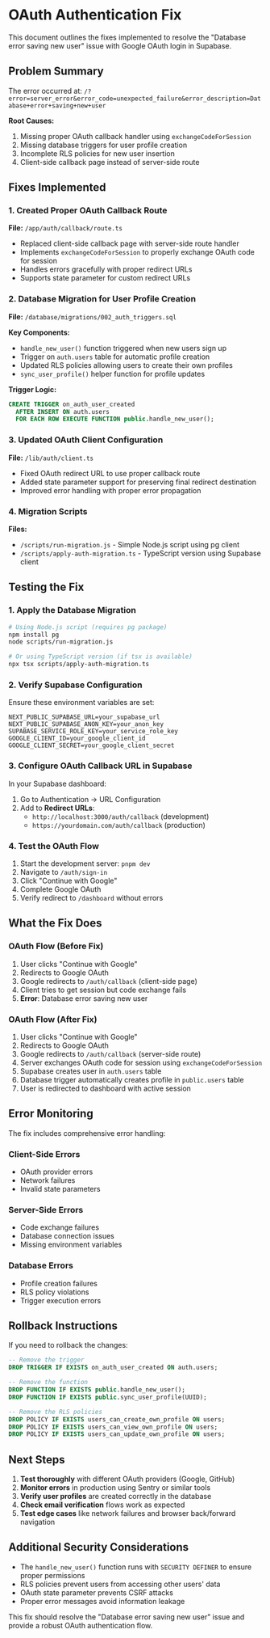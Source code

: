 # OAuth Authentication Fix

This document outlines the fixes implemented to resolve the "Database error saving new user" issue with Google OAuth login in Supabase.

## Problem Summary

The error occurred at: `/?error=server_error&error_code=unexpected_failure&error_description=Database+error+saving+new+user`

**Root Causes:**

1. Missing proper OAuth callback handler using `exchangeCodeForSession`
2. Missing database triggers for user profile creation
3. Incomplete RLS policies for new user insertion
4. Client-side callback page instead of server-side route

## Fixes Implemented

### 1. Created Proper OAuth Callback Route

**File:** `/app/auth/callback/route.ts`

- Replaced client-side callback page with server-side route handler
- Implements `exchangeCodeForSession` to properly exchange OAuth code for session
- Handles errors gracefully with proper redirect URLs
- Supports state parameter for custom redirect URLs

### 2. Database Migration for User Profile Creation

**File:** `/database/migrations/002_auth_triggers.sql`

**Key Components:**

- `handle_new_user()` function triggered when new users sign up
- Trigger on `auth.users` table for automatic profile creation
- Updated RLS policies allowing users to create their own profiles
- `sync_user_profile()` helper function for profile updates

**Trigger Logic:**

```sql
CREATE TRIGGER on_auth_user_created
  AFTER INSERT ON auth.users
  FOR EACH ROW EXECUTE FUNCTION public.handle_new_user();
```

### 3. Updated OAuth Client Configuration

**File:** `/lib/auth/client.ts`

- Fixed OAuth redirect URL to use proper callback route
- Added state parameter support for preserving final redirect destination
- Improved error handling with proper error propagation

### 4. Migration Scripts

**Files:**

- `/scripts/run-migration.js` - Simple Node.js script using pg client
- `/scripts/apply-auth-migration.ts` - TypeScript version using Supabase client

## Testing the Fix

### 1. Apply the Database Migration

```bash
# Using Node.js script (requires pg package)
npm install pg
node scripts/run-migration.js

# Or using TypeScript version (if tsx is available)
npx tsx scripts/apply-auth-migration.ts
```

### 2. Verify Supabase Configuration

Ensure these environment variables are set:

```env
NEXT_PUBLIC_SUPABASE_URL=your_supabase_url
NEXT_PUBLIC_SUPABASE_ANON_KEY=your_anon_key
SUPABASE_SERVICE_ROLE_KEY=your_service_role_key
GOOGLE_CLIENT_ID=your_google_client_id
GOOGLE_CLIENT_SECRET=your_google_client_secret
```

### 3. Configure OAuth Callback URL in Supabase

In your Supabase dashboard:

1. Go to Authentication → URL Configuration
2. Add to **Redirect URLs**:
   - `http://localhost:3000/auth/callback` (development)
   - `https://yourdomain.com/auth/callback` (production)

### 4. Test the OAuth Flow

1. Start the development server: `pnpm dev`
2. Navigate to `/auth/sign-in`
3. Click "Continue with Google"
4. Complete Google OAuth
5. Verify redirect to `/dashboard` without errors

## What the Fix Does

### OAuth Flow (Before Fix)

1. User clicks "Continue with Google"
2. Redirects to Google OAuth
3. Google redirects to `/auth/callback` (client-side page)
4. Client tries to get session but code exchange fails
5. **Error**: Database error saving new user

### OAuth Flow (After Fix)

1. User clicks "Continue with Google"
2. Redirects to Google OAuth
3. Google redirects to `/auth/callback` (server-side route)
4. Server exchanges OAuth code for session using `exchangeCodeForSession`
5. Supabase creates user in `auth.users` table
6. Database trigger automatically creates profile in `public.users` table
7. User is redirected to dashboard with active session

## Error Monitoring

The fix includes comprehensive error handling:

### Client-Side Errors

- OAuth provider errors
- Network failures
- Invalid state parameters

### Server-Side Errors

- Code exchange failures
- Database connection issues
- Missing environment variables

### Database Errors

- Profile creation failures
- RLS policy violations
- Trigger execution errors

## Rollback Instructions

If you need to rollback the changes:

```sql
-- Remove the trigger
DROP TRIGGER IF EXISTS on_auth_user_created ON auth.users;

-- Remove the function
DROP FUNCTION IF EXISTS public.handle_new_user();
DROP FUNCTION IF EXISTS public.sync_user_profile(UUID);

-- Remove the RLS policies
DROP POLICY IF EXISTS users_can_create_own_profile ON users;
DROP POLICY IF EXISTS users_can_view_own_profile ON users;
DROP POLICY IF EXISTS users_can_update_own_profile ON users;
```

## Next Steps

1. **Test thoroughly** with different OAuth providers (Google, GitHub)
2. **Monitor errors** in production using Sentry or similar tools
3. **Verify user profiles** are created correctly in the database
4. **Check email verification** flows work as expected
5. **Test edge cases** like network failures and browser back/forward navigation

## Additional Security Considerations

- The `handle_new_user()` function runs with `SECURITY DEFINER` to ensure proper permissions
- RLS policies prevent users from accessing other users' data
- OAuth state parameter prevents CSRF attacks
- Proper error messages avoid information leakage

This fix should resolve the "Database error saving new user" issue and provide a robust OAuth authentication flow.
